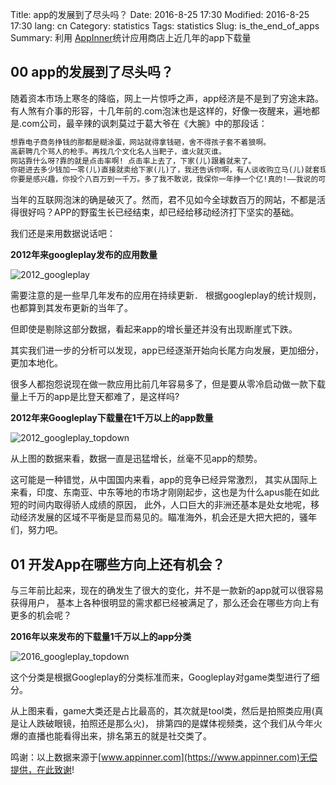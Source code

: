 Title: app的发展到了尽头吗？
Date: 2016-8-25 17:30
Modified: 2016-8-25 17:30
lang: cn
Category: statistics
Tags: statistics
Slug: is_the_end_of_apps
Summary: 利用 [AppInner](https://www.appinner.com)统计应用商店上近几年的app下载量

## 00 app的发展到了尽头吗？

随着资本市场上寒冬的降临，网上一片惊呼之声，app经济是不是到了穷途末路。有人煞有介事的形容，十几年前的.com泡沫也是这样的，好像一夜醒来，遍地都是.com公司，最辛辣的讽刺莫过于葛大爷在《大腕》中的那段话：
```txt
想靠电子商务挣钱的那都是糊涂蛋，网站就得拿钱砸，舍不得孩子套不着狼啊。 
高薪聘几个骂人的枪手。再找几个文化名人当靶子，谁火就灭谁。 
网站靠什么呀?靠的就是点击率啊! 点击率上去了，下家(儿)跟着就来了。 
你砸进去多少钱加一零(儿)直接就卖给下家(儿)了，我还告诉你啊，有人谈收购立马(儿)就套现，给你股票你都免谈! 
你要是感兴趣，你投个八百万到一千万。多了我不敢说，我保你一年挣一个亿!真的!——我说的可是美金啊。 
```

当年的互联网泡沫的确是破灭了。然而，君不见如今全球数百万的网站，不都是活得很好吗？APP的野蛮生长已经结束，却已经给移动经济打下坚实的基础。

我们还是来用数据说话吧：

**2012年来googleplay发布的应用数量**

![2012_googleplay]({filename}/images/end_of_apps_2012_googleplay.png?raw=true)

需要注意的是一些早几年发布的应用在持续更新． 根据googleplay的统计规则，也都算到其发布更新的当年了。

但即使是剔除这部分数据，看起来app的增长量还并没有出现断崖式下跌。

其实我们进一步的分析可以发现，app已经逐渐开始向长尾方向发展，更加细分，更加本地化。

很多人都抱怨说现在做一款应用比前几年容易多了，但是要从零冷启动做一款下载量上千万的app是比登天都难了，是这样吗? 

**2012年来Googleplay下载量在1千万以上的app数量**

![2012_googleplay_topdown]({filename}/images/end_of_apps_2012_googleplay_topdown.png?raw=true)

从上图的数据来看，数据一直是迅猛增长，丝毫不见app的颓势。

这可能是一种错觉，从中国国内来看，app的竞争已经异常激烈，
其实从国际上来看，印度、东南亚、中东等地的市场才刚刚起步，这也是为什么apus能在如此短的时间内取得骄人成绩的原因，
此外，人口巨大的非洲还基本是处女地呢，移动经济发展的区域不平衡是显而易见的。瞄准海外，机会还是大把大把的，骚年们，努力吧。

## 01 开发App在哪些方向上还有机会？

与三年前比起来，现在的确发生了很大的变化，并不是一款新的app就可以很容易获得用户，
基本上各种很明显的需求都已经被满足了，那么还会在哪些方向上有更多的机会呢？

**2016年以来发布的下载量1千万以上的app分类**

![2016_googleplay_topdown]({filename}/images/end_of_apps_2016_topdown.png?raw=true)
 
这个分类是根据Googleplay的分类标准而来，Googleplay对game类型进行了细分。

从上图来看，game大类还是占比最高的，其次就是tool类，然后是拍照类应用(真是让人跌破眼镜，拍照还是那么火)，
排第四的是媒体视频类，这个我们从今年火爆的直播也能看得出来，排名第五的就是社交类了。

鸣谢：以上数据来源于[www.appinner.com](https://www.appinner.com)无偿提供，在此致谢!
